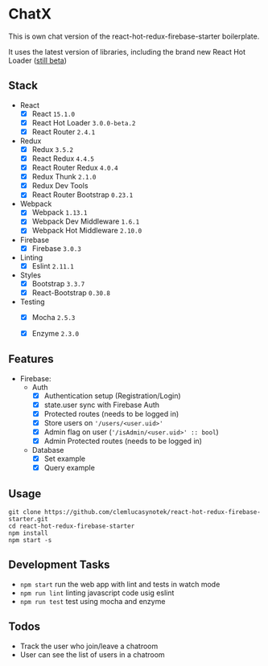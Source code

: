 ChatX
=====

This is own chat version of the react-hot-redux-firebase-starter boilerplate.

It uses the latest version of libraries, including the brand new React Hot Loader ([still beta](https://github.com/gaearon/react-hot-loader/pull/240))

## Stack

- React
  - [X] React `15.1.0`
  - [X] React Hot Loader `3.0.0-beta.2`
  - [X] React Router `2.4.1`
- Redux
  - [X] Redux `3.5.2`
  - [X] React Redux `4.4.5`
  - [X] React Router Redux `4.0.4`
  - [X] Redux Thunk `2.1.0`
  - [X] Redux Dev Tools
  - [X] React Router Bootstrap `0.23.1`
- Webpack
  - [X] Webpack `1.13.1`
  - [X] Webpack Dev Middleware `1.6.1`
  - [X] Webpack Hot Middleware `2.10.0`
- Firebase
  - [X] Firebase `3.0.3`
- Linting
  - [X] Eslint `2.11.1`
- Styles
  - [X] Bootstrap `3.3.7`
  - [X] React-Bootstrap `0.30.8`
- Testing
  - [X] Mocha `2.5.3`
  - [X] Enzyme `2.3.0`


## Features

- Firebase:
  - Auth
    - [X] Authentication setup (Registration/Login)
    - [X] state.user sync with Firebase Auth
    - [X] Protected routes (needs to be logged in)
    - [X] Store users on `'/users/<user.uid>'`
    - [X] Admin flag on user (`'/isAdmin/<user.uid>' :: bool`)
    - [X] Admin Protected routes (needs to be logged in)
  - Database
    - [X] Set example
    - [X] Query example

## Usage

```
git clone https://github.com/clemlucasynotek/react-hot-redux-firebase-starter.git
cd react-hot-redux-firebase-starter
npm install
npm start -s
```

## Development Tasks

- `npm start` run the web app with lint and tests in watch mode
- `npm run lint` linting javascript code usig eslint
- `npm run test` test using mocha and enzyme

## Todos

- Track the user who join/leave a chatroom
- User can see the list of users in a chatroom
